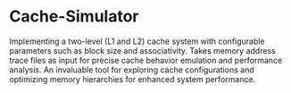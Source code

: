 # Cache-Simulator
Implementing a two-level (L1 and L2) cache system with configurable parameters such as block size and associativity. Takes memory address trace files as input for precise cache behavior emulation and performance analysis. An invaluable tool for exploring cache configurations and optimizing memory hierarchies for enhanced system performance.
